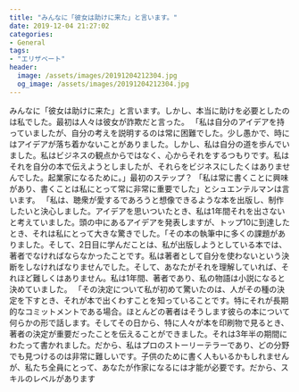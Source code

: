 ```yaml
---
title: "みんなに「彼女は助けに来た」と言います。"
date: 2019-12-04 21:27:02
categories:
- General
tags:
- "エリザベート"
header:
  image: /assets/images/20191204212304.jpg
  og_image: /assets/images/20191204212304.jpg
---
```


みんなに「彼女は助けに来た」と言います。しかし、本当に助けを必要としたのは私でした。最初は人々は彼女が詐欺だと言った。 「私は自分のアイデアを持っていましたが、自分の考えを説明するのは常に困難でした。少し愚かで、時にはアイデアが落ち着かないことがありました。しかし、私は自分の道を歩んでいました。私はビジネスの観点からではなく、心からそれをするつもりです。私はそれを自分の本で伝えようとしましたが、それらをビジネスにしたくはありませんでした。起業家になるために。」最初のステップ？ 「私は常に書くことに興味があり、書くことは私にとって常に非常に重要でした」とシュエンテルマンは言います。 「私は、聴衆が愛するであろうと想像できるような本を出版し、制作したいと決心しました。アイデアを思いついたとき、私は1年間それを出さないと考えていました。頭の中にあるアイデアを発表しますが、トップ10に到達したとき、それは私にとって大きな驚きでした。「その本の執筆中に多くの課題がありました。そして、2日目に学んだことは、私が出版しようとしている本では、著者でなければならなかったことです。私は著者として自分を使わないという決断をしなければなりませんでした。そして、あなたがそれを理解していれば、それほど難しくはありません。私は1年間、著者であり、私の物語は小説になると決めていました。 「その決定について私が初めて驚いたのは、人がその種の決定を下すとき、それが本で出くわすことを知っていることです。特にそれが長期的なコミットメントである場合。ほとんどの著者はそうします彼らの本について何らかの形で話します。そしてその日から、特に人々が本を印刷物で見るとき、著者の決定が重要だったことを伝えることができました。それは3年半の期間にわたって書かれました。だから、私はプロのストーリーテラーであり、どの分野でも見つけるのは非常に難しいです。子供のために書く人もいるかもしれませんが、私たち全員にとって、あなたが作家になるには才能が必要です。だから、スキルのレベルがあります
